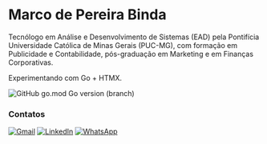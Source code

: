 # Marco de Pereira Binda

Tecnólogo em Análise e Desenvolvimento de Sistemas (EAD) pela Pontifícia Universidade Católica de Minas Gerais (PUC-MG), com formação em Publicidade e Contabilidade, pós-graduação em Marketing e em Finanças Corporativas.

Experimentando com Go + HTMX.

![GitHub go.mod Go version (branch)](https://img.shields.io/github/go-mod/go-version/:user/:repo/:branch)


### Contatos

  [![Gmail](https://img.shields.io/badge/Gmail-D14836?style=for-the-badge&logo=gmail&logoColor=white)](mailto:binda.marco@gmail.com) [![LinkedIn](https://img.shields.io/badge/linkedin-%230077B5.svg?style=for-the-badge&logo=linkedin&logoColor=white)](https://www.linkedin.com/in/marcopbinda//) [![WhatsApp](https://img.shields.io/badge/WhatsApp-25D366?style=for-the-badge&logo=whatsapp&logoColor=white)](https://wa.me/5527998462588)
